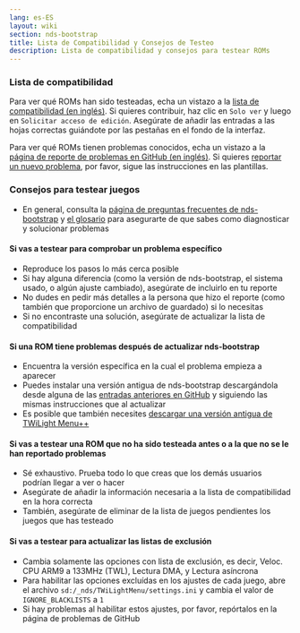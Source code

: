 ```yaml
---
lang: es-ES
layout: wiki
section: nds-bootstrap
title: Lista de Compatibilidad y Consejos de Testeo
description: Lista de compatibilidad y consejos para testear ROMs
---
```


### Lista de compatibilidad
Para ver qué ROMs han sido testeadas, echa un vistazo a la [lista de compatibilidad (en inglés)](https://docs.google.com/spreadsheets/d/1LRTkXOUXraTMjg1eedz_f7b5jiuyMv2x6e_jY_nyHSc/). Si quieres contribuir, haz clic en `Solo ver` y luego en `Solicitar acceso de edición`. Asegúrate de añadir las entradas a las hojas correctas guiándote por las pestañas en el fondo de la interfaz.

Para ver qué ROMs tienen problemas conocidos, echa un vistazo a la [página de reporte de problemas en GitHub (en inglés)](https://github.com/DS-Homebrew/nds-bootstrap/issues). Si quieres [reportar un nuevo problema](https://github.com/DS-Homebrew/nds-bootstrap/issues/new), por favor, sigue las instrucciones en las plantillas.

### Consejos para testear juegos
- En general, consulta la [página de preguntas frecuentes de nds-bootstrap](https://wiki.ds-homebrew.com/nds-bootstrap/faq) y [el glosario](https://wiki.ds-homebrew.com/nds-bootstrap/glossary) para asegurarte de que sabes como diagnosticar y solucionar problemas

#### Si vas a testear para comprobar un problema específico
- Reproduce los pasos lo más cerca posible
- Si hay alguna diferencia (como la versión de nds-bootstrap, el sistema usado, o algún ajuste cambiado), asegúrate de incluirlo en tu reporte
- No dudes en pedir más detalles a la persona que hizo el reporte (como también que proporcione un archivo de guardado) si lo necesitas
- Si no encontraste una solución, asegúrate de actualizar la lista de compatibilidad

#### Si una ROM tiene problemas después de actualizar nds-bootstrap
- Encuentra la versión específica en la cual el problema empieza a aparecer
- Puedes instalar una versión antigua de nds-bootstrap descargándola desde alguna de las [entradas anteriores en GitHub](https://github.com/DS-Homebrew/nds-bootstrap/releases) y siguiendo las mismas instrucciones que al actualizar
- Es posible que también necesites [descargar una versión antigua de TWiLight Menu++](https://github.com/DS-Homebrew/TWiLightMenu/releases)

#### Si vas a testear una ROM que no ha sido testeada antes o a la que no se le han reportado problemas
- Sé exhaustivo. Prueba todo lo que creas que los demás usuarios podrían llegar a ver o hacer
- Asegúrate de añadir la información necesaria a la lista de compatibilidad en la hora correcta
- También, asegúrate de eliminar de la lista de juegos pendientes los juegos que has testeado

#### Si vas a testear para actualizar las listas de exclusión
- Cambia solamente las opciones con lista de exclusión, es decir, Veloc. CPU ARM9 a 133MHz (TWL), Lectura DMA, y Lectura asíncrona
- Para habilitar las opciones excluídas en los ajustes de cada juego, abre el archivo `sd:/_nds/TWiLightMenu/settings.ini` y cambia el valor de `IGNORE_BLACKLISTS` a `1`
- Si hay problemas al habilitar estos ajustes, por favor, repórtalos en la página de problemas de GitHub 
